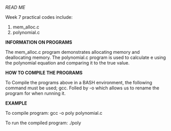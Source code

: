 *READ ME*

Week 7 practical codes include:
1. mem_alloc.c 
2. polynomial.c


**INFORMATION ON PROGRAMS**

The mem_alloc.c program demonstrates allocating memory and deallocating memory.
The polynomial.c program is used to calculate e using the polynomial equation and comparing it to the true value.

**HOW TO COMPILE THE PROGRAMS**


To Compile the programs above in a BASH environment, the following command must be used; gcc. Folled by -o which allows us to rename the program for when running it.

**EXAMPLE**

To compile program:
gcc -o poly polynomial.c

To run the compiled program:
./poly
